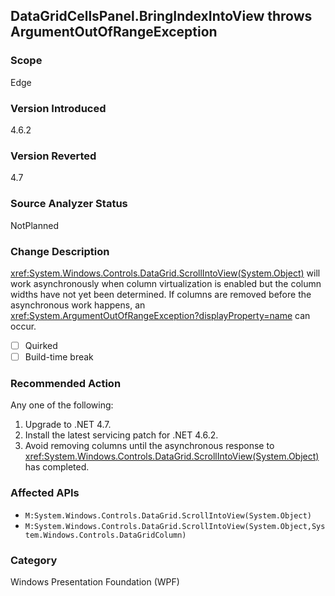 ## DataGridCellsPanel.BringIndexIntoView throws ArgumentOutOfRangeException

### Scope
Edge

### Version Introduced
4.6.2

### Version Reverted
4.7

### Source Analyzer Status
NotPlanned

### Change Description

<xref:System.Windows.Controls.DataGrid.ScrollIntoView(System.Object)>
will work asynchronously when column virtualization is enabled but the column
widths have not yet been determined.  If columns are removed before the
asynchronous work happens, an
<xref:System.ArgumentOutOfRangeException?displayProperty=name> can occur.

- [ ] Quirked
- [ ] Build-time break

### Recommended Action

Any one of the following:
1. Upgrade to .NET 4.7.
2. Install the latest servicing patch for .NET 4.6.2.
3. Avoid removing columns until the asynchronous response to <xref:System.Windows.Controls.DataGrid.ScrollIntoView(System.Object)> has completed.

### Affected APIs
- `M:System.Windows.Controls.DataGrid.ScrollIntoView(System.Object)`
- `M:System.Windows.Controls.DataGrid.ScrollIntoView(System.Object,System.Windows.Controls.DataGridColumn)`

### Category
Windows Presentation Foundation (WPF)

<!--
Original Bug: 272673
-->

<!-- breaking change id: 151 -->
